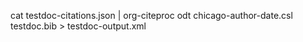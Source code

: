 cat testdoc-citations.json | org-citeproc odt chicago-author-date.csl testdoc.bib > testdoc-output.xml
